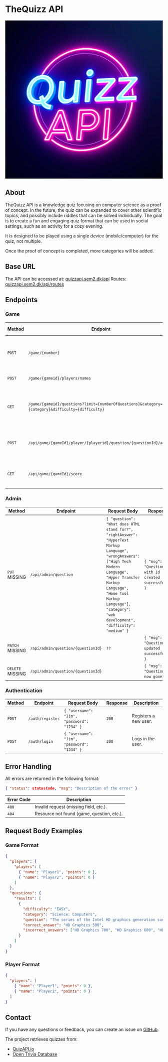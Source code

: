 # TheQuizz API
![Quiz API Logo](images/logo.jpg)

## About
TheQuizz API is a knowledge quiz focusing on computer science as a proof of concept. In the future, the quiz can be expanded to cover other scientific topics, and possibly include riddles that can be solved individually. The goal is to create a fun and engaging quiz format that can be used in social settings, such as an activity for a cozy evening.

It is designed to be played using a single device (mobile/computer) for the quiz, not multiple.

Once the proof of concept is completed, more categories will be added.

## Base URL
The API can be accessed at: [quizzapi.sem2.dk/api](http://quizzapi.sem2.dk/api)
Routes: [quizzapi.sem2.dk/api/routes](http://quizzapi.sem2.dk/api/routes)

## Endpoints

### Game
| Method | Endpoint | Request Body | Response | Description |
|--------|---------|--------------|----------|-------------|
| `POST` | `/game/{number}` | `{}` | `201` | Creates a new game with a specified number of players. |
| `POST` | `/game/{gameid}/players/names` | `{ "player": "name" }` | `(e1)` | Adds players to a game. |
| `GET` | `/game/{gameid}/questions?limit={numberOfQuestions}&category={category}&difficulty={difficulty}` | | `{ "game": {...} }` | Retrieves questions based on category and difficulty level. |
| `POST` | `/api/game/{gameId}/player/{playerid}/question/{questionId}/answer` | `{ "answer": "Coding language" }` | `{ "correct": true, "pointsEarned": 10, "totalScore": 50 }` | The player submits an answer. |
| `GET` | `/api/game/{gameId}/score` | | `{ "player": {...} }` | Retrieves the score for an ongoing game. |

### Admin
| Method | Endpoint | Request Body | Response | Description |
|--------|---------|--------------|----------|-------------|
| `PUT` MISSING | `/api/admin/question` | `{ "question": "What does HTML stand for?", "rightAnswer": "HyperText Markup Language", "wrongAnswers": ["High Tech Modern Language", "Hyper Transfer Markup Language", "Home Tool Markup Language"], "category": "web development", "difficulty": "medium" }` | `{ "msg": "Question with id created successfully" }` | Creates a new question. |
| `PATCH` MISSING | `/api/admin/question/{questionId}` | `??` | `{ "msg": "Question updated successfully" }` | Updates a question. |
| `DELETE` MISSING | `/api/admin/question/{questionId}` | | `{ "msg": "Question is now gone" }` | Deletes a question. |

### Authentication
| Method | Endpoint | Request Body | Response | Description |
|--------|---------|--------------|----------|-------------|
| `POST` | `/auth/register` | `{ "username": "Jim", "password": "1234" }` | `200` | Registers a new user. |
| `POST` | `/auth/login` | `{ "username": "Jim", "password": "1234" }` | `200` | Logs in the user. |

## Error Handling
All errors are returned in the following format:
```json
{ "status": statusCode, "msg": "Description of the error" }
```
| Error Code | Description |
|----------|-------------|
| `400` | Invalid request (missing field, etc.). |
| `404` | Resource not found (game, question, etc.). |

## Request Body Examples
### Game Format
```json
{
  "players": {
    "players": [
      { "name": "Player1", "points": 0 },
      { "name": "Player2", "points": 0 }
    ]
  },
  "questions": {
    "results": [
      {
        "difficulty": "EASY",
        "category": "Science: Computers",
        "question": "The series of the Intel HD graphics generation succeeding that of the 5000 and 6000 series (Broadwell) is called:",
        "correct_answer": "HD Graphics 500",
        "incorrect_answers": ["HD Graphics 700", "HD Graphics 600", "HD Graphics 7000"]
      }
    ]
  }
}
```
### Player Format
```json
{
  "players": [
    { "name": "Player1", "points": 0 },
    { "name": "Player2", "points": 0 }
  ]
}
```

## Contact
If you have any questions or feedback, you can create an issue on [GitHub](https://github.com/mrPrimeBeef/TheQuizzAPI/issues).

The project retrieves quizzes from:

- [QuizAPI.io](https://quizapi.io/categories)
- [Open Trivia Database](https://opentdb.com/api_config.php)

